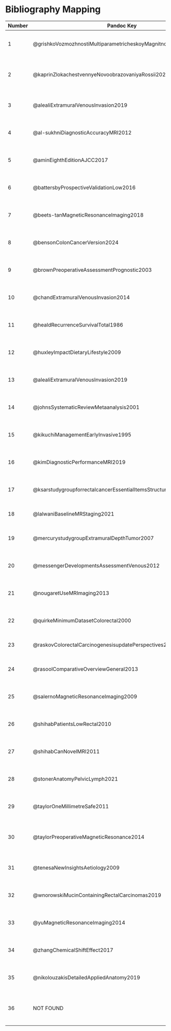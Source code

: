 # Bibliography Mapping

| Number | Pandoc Key | Title | Authors |
|--------|------------|-------|---------|
| 1 | @grishkoVozmozhnostiMultiparametricheskoyMagnitnorezonansnoy2019 | Ю., Мищенко А. В., Ивко О. В. Возможности мультипараметрической магнитно-резонан... | Гришко П |
| 2 | @kaprinZlokachestvennyeNovoobrazovaniyaRossii2022 | Д., Старинский В. В., Шахзадова А. О. Злокачественные новообразования в России в... | Каприн А |
| 3 | @alealiExtramuralVenousInvasion2019 | Extramural venous invasion in rectal cancer: overview of imaging, histopathology... | Ale Ali H. [и др.] |
| 4 | @al-sukhniDiagnosticAccuracyMRI2012 | Diagnostic accuracy of MRI for assessment of T category, lymph node metastases, ... | Al-Sukhni E. [и др.] |
| 5 | @aminEighthEditionAJCC2017 | B. [и др.]. The Eighth Edition AJCC Cancer Staging Manual: Continuing to build a... | Amin M |
| 6 | @battersbyProspectiveValidationLow2016 | J. [и др.]. Prospective Validation of a Low Rectal Cancer Magnetic Resonance Ima... | Battersby N |
| 7 | @beets-tanMagneticResonanceImaging2018 | G. H. [и др.]. Magnetic resonance imaging for clinical management of rectal canc... | Beets-Tan R |
| 8 | @bensonColonCancerVersion2024 | B. [и др.]. Colon Cancer, Version 3.2024, NCCN Clinical Practice Guidelines in O... | Benson A |
| 9 | @brownPreoperativeAssessmentPrognostic2003 | Preoperative assessment of prognostic factors in rectal cancer using high-resolu... | Brown G. [и др.] |
| 10 | @chandExtramuralVenousInvasion2014 | Extramural venous invasion is a potential imaging predictive biomarker of neoadj... | Chand M. [и др.] |
| 11 | @healdRecurrenceSurvivalTotal1986 | J., Ryall R. D. Recurrence and survival after total mesorectal excision for rect... | Heald R |
| 12 | @huxleyImpactDietaryLifestyle2009 | R. [и др.]. The impact of dietary and lifestyle risk factors on risk of colorect... | Huxley R |
| 13 | @alealiExtramuralVenousInvasion2019 | S. [и др.]. MRI Detection of Extramural Venous Invasion in Rectal Cancer: Correl... | Jhaveri K |
| 14 | @johnsSystematicReviewMetaanalysis2001 | E., Houlston R. S. A systematic review and meta-analysis of familial colorectal ... | Johns L |
| 15 | @kikuchiManagementEarlyInvasive1995 | Management of early invasive colorectal cancer. Risk of recurrence and clinical ... | Kikuchi R. [и др.] |
| 16 | @kimDiagnosticPerformanceMRI2019 | The Diagnostic Performance of MRI for Detection of Extramural Venous Invasion in... | Kim T.-H. [и др.] |
| 17 | @ksarstudygroupforrectalcancerEssentialItemsStructured2017 | Essential Items for Structured Reporting of Rectal Cancer MRI: 2016 Consensus Re... | KSAR Study Group for Rectal Cancer |
| 18 | @lalwaniBaselineMRStaging2021 | Baseline MR Staging of Rectal Cancer: A Practical Approach | Lalwani N. [и др.] |
| 19 | @mercurystudygroupExtramuralDepthTumor2007 | Extramural depth of tumor invasion at thin-section MR in patients with rectal ca... | MERCURY Study Group |
| 20 | @messengerDevelopmentsAssessmentVenous2012 | E., Driman D. K., Kirsch R. Developments in the assessment of venous invasion in... | Messenger D |
| 21 | @nougaretUseMRImaging2013 | The use of MR imaging in treatment planning for patients with rectal carcinoma: ... | Nougaret S. [и др.] |
| 22 | @quirkeMinimumDatasetColorectal2000 | Minimum dataset for colorectal cancer histopathology reports. 2000. | Quirke P., Williams G |
| 23 | @raskovColorectalCarcinogenesisupdatePerspectives2014 | Colorectal carcinogenesis – update and perspectives | Raskov H. [и др.] |
| 24 | @rasoolComparativeOverviewGeneral2013 | A comparative overview of general risk factors associated with the incidence of ... | Rasool S. [и др.] |
| 25 | @salernoMagneticResonanceImaging2009 | V. [и др.]. Magnetic resonance imaging prediction of an involved surgical resect... | Salerno G |
| 26 | @shihabPatientsLowRectal2010 | C. [и др.]. Patients with low rectal cancer treated by abdominoperineal excision... | Shihab O |
| 27 | @shihabCanNovelMRI2011 | C. [и др.]. Can a novel MRI staging system for low rectal cancer aid surgical pl... | Shihab O |
| 28 | @stonerAnatomyPelvicLymph2021 | C., Korngold E. K. Anatomy of Pelvic Lymph Nodal Stations and Their Role in Stag... | Stoner R |
| 29 | @taylorOneMillimetreSafe2011 | G. M. [и др.]. One millimetre is the safe cut-off for magnetic resonance imaging... | Taylor F |
| 30 | @taylorPreoperativeMagneticResonance2014 | G. M. [и др.]. Preoperative magnetic resonance imaging assessment of circumferen... | Taylor F |
| 31 | @tenesaNewInsightsAetiology2009 | G. New insights into the aetiology of colorectal cancer from genome-wide associa... | Tenesa A., Dunlop M |
| 32 | @wnorowskiMucinContainingRectalCarcinomas2019 | M. [и др.]. Mucin-Containing Rectal Carcinomas: Overview of Unique Clinical and ... | Wnorowski A |
| 33 | @yuMagneticResonanceImaging2014 | K. T. [и др.]. Magnetic resonance imaging defined mucinous rectal carcinoma is a... | Yu S |
| 34 | @zhangChemicalShiftEffect2017 | Chemical shift effect predicting lymph node status in rectal cancer using high-r... | Zhang H. [и др.] |
| 35 | @nikolouzakisDetailedAppliedAnatomy2019 | K. [и др.]. Detailed and applied anatomy for improved rectal cancer treatment | Nikolouzakis T |
| 36 | NOT FOUND | 2023. | Клинические рекомендации «Рак прямой кишки», одобр... |